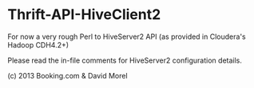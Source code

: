 Thrift-API-HiveClient2
======================

For now a very rough Perl to HiveServer2 API (as provided in Cloudera's Hadoop CDH4.2+)

Please read the in-file comments for HiveServer2 configuration details.

(c) 2013 Booking.com & David Morel
